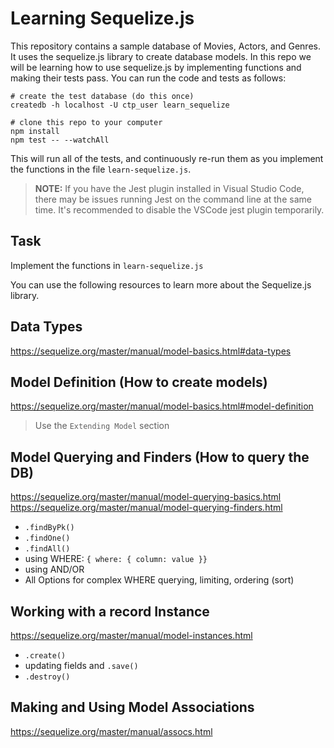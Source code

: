 # Learning Sequelize.js

This repository contains a sample database of Movies, Actors, and Genres. It uses the sequelize.js library to create database models. In this repo we will be learning how to use sequelize.js by implementing functions and making their tests pass. You can run the code and tests as follows:

```
# create the test database (do this once)
createdb -h localhost -U ctp_user learn_sequelize

# clone this repo to your computer
npm install
npm test -- --watchAll
```

This will run all of the tests, and continuously re-run them as you implement the functions in the file `learn-sequelize.js`.

> **NOTE:** If you have the Jest plugin installed in Visual Studio Code, there may be issues running Jest on the command line at the same time. It's recommended to disable the VSCode jest plugin temporarily.

## Task

Implement the functions in `learn-sequelize.js`

You can use the following resources to learn more about the Sequelize.js library.

## Data Types

https://sequelize.org/master/manual/model-basics.html#data-types

## Model Definition (How to create models)

https://sequelize.org/master/manual/model-basics.html#model-definition

> Use the `Extending Model` section

## Model Querying and Finders (How to query the DB)

https://sequelize.org/master/manual/model-querying-basics.html
https://sequelize.org/master/manual/model-querying-finders.html

- `.findByPk()`
- `.findOne()`
- `.findAll()`
- using WHERE: `{ where: { column: value }}`
- using AND/OR
- All Options for complex WHERE querying, limiting, ordering (sort)

## Working with a record Instance

https://sequelize.org/master/manual/model-instances.html

- `.create()`
- updating fields and `.save()`
- `.destroy()`

## Making and Using Model Associations

https://sequelize.org/master/manual/assocs.html
